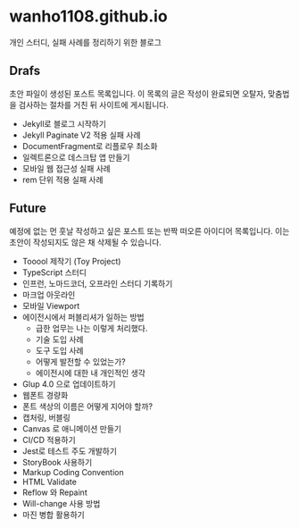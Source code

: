 # wanho1108.github.io

개인 스터디, 실패 사례를 정리하기 위한 블로그

## Drafs

초안 파일이 생성된 포스트 목록입니다. 이 목록의 글은 작성이 완료되면 오탈자, 맞춤법을 검사하는 절차를 거친 뒤 사이트에 게시됩니다.

- Jekyll로 블로그 시작하기
- Jekyll Paginate V2 적용 실패 사례
- DocumentFragment로 리플로우 최소화
- 일렉트론으로 데스크탑 앱 만들기
- 모바일 웹 접근성 실패 사례
- rem 단위 적용 실패 사례

## Future

예정에 없는 먼 훗날 작성하고 싶은 포스트 또는 반짝 떠오른 아이디어 목록입니다. 이는 초안이 작성되지도 않은 채 삭제될 수 있습니다.

- Tooool 제작기 (Toy Project)
- TypeScript 스터디
- 인프런, 노마드코더, 오프라인 스터디 기록하기
- 마크업 아웃라인
- 모바일 Viewport
- 에이전시에서 퍼블리셔가 일하는 방법
    - 급한 업무는 나는 이렇게 처리했다.
    - 기술 도입 사례
    - 도구 도입 사례
    - 어떻게 발전할 수 있었는가?
    - 에이전시에 대한 내 개인적인 생각
- Glup 4.0 으로 업데이트하기
- 웹폰트 경량화
- 폰트 색상의 이름은 어떻게 지어야 할까?
- 캡처링, 버블링
- Canvas 로 애니메이션 만들기
- CI/CD 적용하기
- Jest로 테스트 주도 개발하기
- StoryBook 사용하기
- Markup Coding Convention
- HTML Validate
- Reflow 와 Repaint
- Will-change 사용 방법
- 마진 병합 활용하기